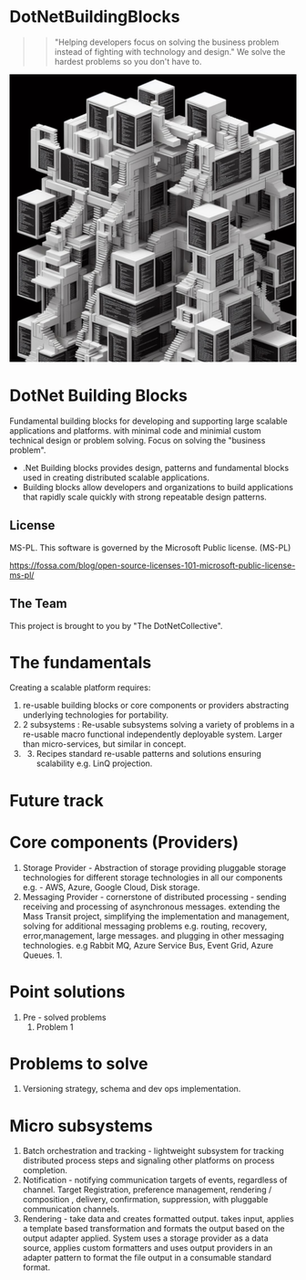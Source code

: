 # DotNetBuildingBlocks

 
 >>"Helping developers focus on solving the business problem instead of fighting with technology and design." 
 >> We solve the hardest problems so you don't have to.
 
 
 ![DotNetBuildingBlocksMainImage](Images/DotNetBuildingBlocks.jpg "DotNetBuildingBlocks")
 
# DotNet Building Blocks

 Fundamental building blocks for developing and supporting large scalable applications and platforms. with minimal code and minimial custom technical design or problem solving. Focus on solving the "business problem".
 

- .Net Building blocks provides design, patterns and fundamental blocks used in creating distributed scalable applications.
- Building blocks allow developers and organizations to build applications that rapidly scale quickly with strong repeatable design patterns.


## License

MS-PL. This software is governed by the Microsoft Public  license. (MS-PL)

https://fossa.com/blog/open-source-licenses-101-microsoft-public-license-ms-pl/

## The Team

This project is brought to you by "The DotNetCollective".




# The fundamentals


Creating a scalable platform requires:
1. re-usable building blocks or core components or providers abstracting underlying technologies for portability. 
1. 2 subsystems : Re-usable subsystems solving a variety of problems in a re-usable macro functional independently deployable system. Larger than micro-services, but similar in concept.
1. 3. Recipes standard re-usable patterns and solutions ensuring scalability e.g. LinQ projection.

# Future track

# Core components (Providers)
1. Storage Provider - Abstraction of storage providing pluggable storage technologies for different storage technologies in  all our components e.g.  - AWS, Azure, Google Cloud, Disk storage.
1. Messaging Provider - cornerstone of distributed processing - sending receiving and processing of asynchronous messages. extending the Mass Transit project, simplifying the implementation and management, solving for additional messaging problems e.g. routing, recovery, error,management, large messages. and plugging in other messaging technologies. e.g Rabbit MQ, Azure Service Bus, Event Grid, Azure Queues.	
	1.


# Point solutions
1.  Pre - solved problems
	1.  Problem 1
# Problems to solve
1. Versioning strategy, schema and dev ops implementation.

# Micro subsystems

1. Batch orchestration and tracking - lightweight subsystem for tracking distributed process steps and signaling other platforms on process completion.
1. Notification - notifying communication targets of events, regardless of channel. Target Registration, preference management, rendering / composition , delivery, confirmation, suppression,  with pluggable communication channels.
1. Rendering - take data and creates formatted output. takes input, applies a template based transformation and formats the output based on the output adapter applied. System uses a storage provider as a data source, applies custom formatters and uses output providers in an adapter pattern to format the file output in a consumable standard format.

